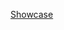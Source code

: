 [Showcase]([https://www.youtube.com/watch?v=usSCKqaTzSY](https://youtube.com/playlist?list=PL3dHOQl-OF7oNNgSi9iKh78wavvbE__tz&si=wC3FScIa9su9Cf69)https://youtube.com/playlist?list=PL3dHOQl-OF7oNNgSi9iKh78wavvbE__tz&si=wC3FScIa9su9Cf69)

